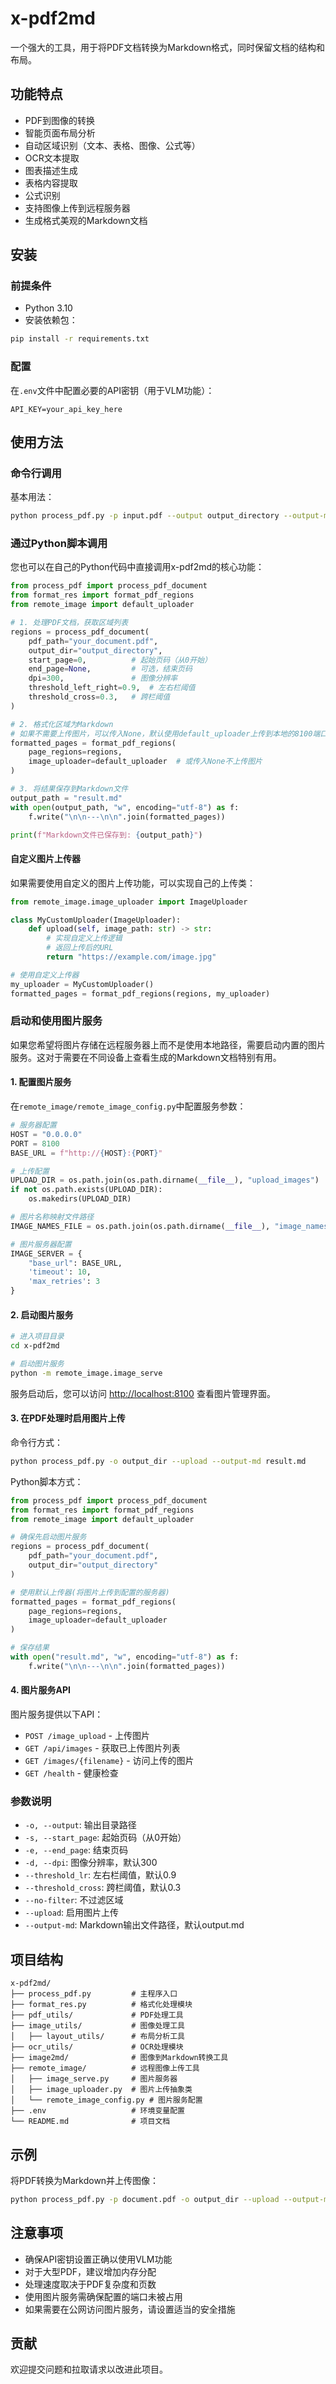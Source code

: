 # x-pdf2md

一个强大的工具，用于将PDF文档转换为Markdown格式，同时保留文档的结构和布局。

## 功能特点

- PDF到图像的转换
- 智能页面布局分析
- 自动区域识别（文本、表格、图像、公式等）
- OCR文本提取
- 图表描述生成
- 表格内容提取
- 公式识别
- 支持图像上传到远程服务器
- 生成格式美观的Markdown文档

## 安装

### 前提条件

- Python 3.10
- 安装依赖包：

```bash
pip install -r requirements.txt
```

### 配置

在`.env`文件中配置必要的API密钥（用于VLM功能）：

```
API_KEY=your_api_key_here
```

## 使用方法

### 命令行调用

基本用法：

```bash
python process_pdf.py -p input.pdf --output output_directory --output-md result.md
```

### 通过Python脚本调用

您也可以在自己的Python代码中直接调用x-pdf2md的核心功能：

```python
from process_pdf import process_pdf_document
from format_res import format_pdf_regions
from remote_image import default_uploader

# 1. 处理PDF文档，获取区域列表
regions = process_pdf_document(
    pdf_path="your_document.pdf",
    output_dir="output_directory",
    start_page=0,          # 起始页码（从0开始）
    end_page=None,         # 可选，结束页码
    dpi=300,               # 图像分辨率
    threshold_left_right=0.9,  # 左右栏阈值
    threshold_cross=0.3,   # 跨栏阈值
)

# 2. 格式化区域为Markdown
# 如果不需要上传图片，可以传入None，默认使用default_uploader上传到本地的8100端口
formatted_pages = format_pdf_regions(
    page_regions=regions, 
    image_uploader=default_uploader  # 或传入None不上传图片
)

# 3. 将结果保存到Markdown文件
output_path = "result.md"
with open(output_path, "w", encoding="utf-8") as f:
    f.write("\n\n---\n\n".join(formatted_pages))

print(f"Markdown文件已保存到: {output_path}")
```

#### 自定义图片上传器

如果需要使用自定义的图片上传功能，可以实现自己的上传类：

```python
from remote_image.image_uploader import ImageUploader

class MyCustomUploader(ImageUploader):
    def upload(self, image_path: str) -> str:
        # 实现自定义上传逻辑
        # 返回上传后的URL
        return "https://example.com/image.jpg"

# 使用自定义上传器
my_uploader = MyCustomUploader()
formatted_pages = format_pdf_regions(regions, my_uploader)
```

### 启动和使用图片服务

如果您希望将图片存储在远程服务器上而不是使用本地路径，需要启动内置的图片服务。这对于需要在不同设备上查看生成的Markdown文档特别有用。

#### 1. 配置图片服务

在`remote_image/remote_image_config.py`中配置服务参数：

```python
# 服务器配置
HOST = "0.0.0.0"
PORT = 8100
BASE_URL = f"http://{HOST}:{PORT}"

# 上传配置
UPLOAD_DIR = os.path.join(os.path.dirname(__file__), "upload_images")
if not os.path.exists(UPLOAD_DIR):
    os.makedirs(UPLOAD_DIR)

# 图片名称映射文件路径
IMAGE_NAMES_FILE = os.path.join(os.path.dirname(__file__), "image_names.json")

# 图片服务器配置
IMAGE_SERVER = {
    "base_url": BASE_URL,
    'timeout': 10,
    'max_retries': 3
}
```

#### 2. 启动图片服务

```bash
# 进入项目目录
cd x-pdf2md

# 启动图片服务
python -m remote_image.image_serve
```

服务启动后，您可以访问 <http://localhost:8100> 查看图片管理界面。

#### 3. 在PDF处理时启用图片上传

命令行方式：

```bash
python process_pdf.py -o output_dir --upload --output-md result.md
```

Python脚本方式：

```python
from process_pdf import process_pdf_document
from format_res import format_pdf_regions
from remote_image import default_uploader

# 确保先启动图片服务
regions = process_pdf_document(
    pdf_path="your_document.pdf",
    output_dir="output_directory"
)

# 使用默认上传器(将图片上传到配置的服务器)
formatted_pages = format_pdf_regions(
    page_regions=regions, 
    image_uploader=default_uploader
)

# 保存结果
with open("result.md", "w", encoding="utf-8") as f:
    f.write("\n\n---\n\n".join(formatted_pages))
```

#### 4. 图片服务API

图片服务提供以下API：

- `POST /image_upload` - 上传图片
- `GET /api/images` - 获取已上传图片列表
- `GET /images/{filename}` - 访问上传的图片
- `GET /health` - 健康检查

### 参数说明

- `-o, --output`: 输出目录路径
- `-s, --start_page`: 起始页码（从0开始）
- `-e, --end_page`: 结束页码
- `-d, --dpi`: 图像分辨率，默认300
- `--threshold_lr`: 左右栏阈值，默认0.9
- `--threshold_cross`: 跨栏阈值，默认0.3
- `--no-filter`: 不过滤区域
- `--upload`: 启用图片上传
- `--output-md`: Markdown输出文件路径，默认output.md

## 项目结构

```
x-pdf2md/
├── process_pdf.py         # 主程序入口
├── format_res.py          # 格式化处理模块
├── pdf_utils/             # PDF处理工具
├── image_utils/           # 图像处理工具
│   ├── layout_utils/      # 布局分析工具
├── ocr_utils/             # OCR处理模块
├── image2md/              # 图像到Markdown转换工具
├── remote_image/          # 远程图像上传工具
│   ├── image_serve.py     # 图片服务器
│   ├── image_uploader.py  # 图片上传抽象类
│   └── remote_image_config.py # 图片服务配置
├── .env                   # 环境变量配置
└── README.md              # 项目文档
```

## 示例

将PDF转换为Markdown并上传图像：

```bash
python process_pdf.py -p document.pdf -o output_dir --upload --output-md result.md
```

## 注意事项

- 确保API密钥设置正确以使用VLM功能
- 对于大型PDF，建议增加内存分配
- 处理速度取决于PDF复杂度和页数
- 使用图片服务需确保配置的端口未被占用
- 如果需要在公网访问图片服务，请设置适当的安全措施

## 贡献

欢迎提交问题和拉取请求以改进此项目。

